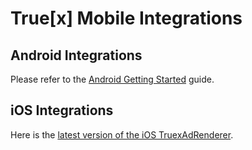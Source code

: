True[x] Mobile Integrations
===========================

## Android Integrations

Please refer to the [Android Getting Started][android] guide.

## iOS Integrations

Here is the [latest version of the iOS TruexAdRenderer][ios].

[android]: https://github.com/socialvibe/truex-mobile-integrations/wiki/Android-Getting-Started
[ios]: https://github.com/socialvibe/truex-mobile-integrations/releases/download/v3.0.0/TruexAdRenderer-iOS-v3.0.0.zip
